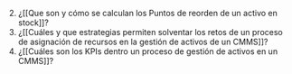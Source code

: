 
2. ¿[[Que son y cómo se calculan los Puntos de reorden de un activo en stock]]?
3. ¿[[Cuáles y que estrategias permiten solventar los retos de un proceso de asignación de recursos en la gestión de activos de un CMMS]]?
5. ¿[[Cuáles son los KPIs dentro un proceso de gestión de activos en un CMMS]]?

